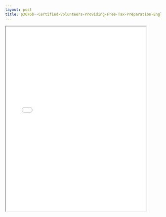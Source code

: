 ```yaml
---
layout: post
title: p3676b--Certified-Volunteers-Providing-Free-Tax-Preparation-English-Spanish
---
```


<div class="pdf-container">
<iframe src="/ea/_pdf-2-md/p3676b--Certified-Volunteers-Providing-Free-Tax-Preparation-English-Spanish.pdf" height="600" width="90%" allowFullScreen="true"></iframe>
</div>

